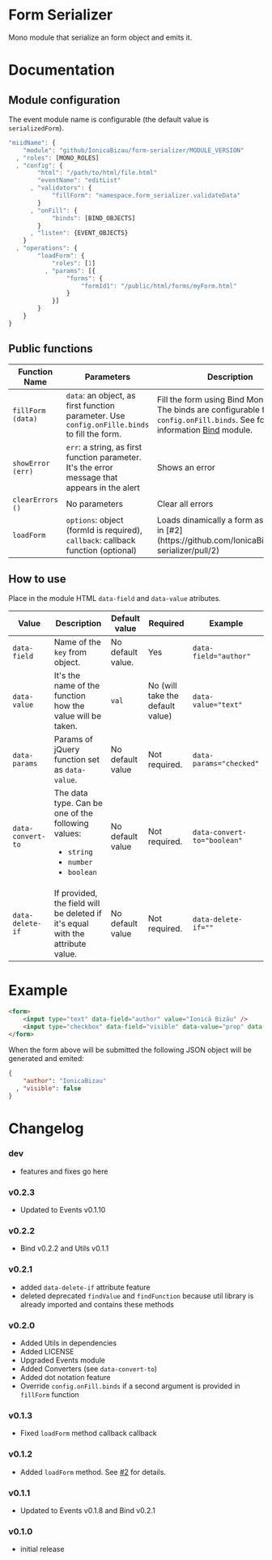 Form Serializer
===============

Mono module that serialize an form object and emits it.

# Documentation

## Module configuration

The event module name is configurable (the default value is `serializedForm`).

```js
"miidName": {
    "module": "github/IonicaBizau/form-serializer/MODULE_VERSION"
  , "roles": [MONO_ROLES]
  , "config": {
        "html": "/path/to/html/file.html"
        "eventName": "editList"
      , "validators": {
            "fillForm": "namespace.form_serializer.validateData"
        }
      , "onFill": {
            "binds": [BIND_OBJECTS]
        }
      , "listen": {EVENT_OBJECTS}
    }
  , "operations": {
        "loadForm": {
            "roles": [1]
          , "params": [{
                "forms": {
                    "formId1": "/public/html/forms/myForm.html"
                }
            }]
        }
    }
}
```

## Public functions

<table>
    <thead>
        <tr>
            <th>Function Name</th>
            <th>Parameters</th>
            <th>Description</th>
        </tr>
    </thead>
    <tbody>
        <tr>
            <td><code>fillForm (data)</code></td>
            <td><code>data</code>: an object, as first function parameter. Use <code>config.onFille.binds</code> to fill the form.</td>
            <td>Fill the form using Bind Mono Module. The binds are configurable from <code>config.onFill.binds</code>. See for more information <a href="http://github.com/jillix/bind">Bind</a> module.</td>
        </tr>
        <tr>
            <td><code>showError (err) </code></td>
            <td><code>err</code>: a string, as first function parameter. It's the error message that appears in the alert</td>
            <td>Shows an error</td>
        </tr>
        <tr>
            <td><code>clearErrors () </code></td>
            <td>No parameters</td>
            <td>Clear all errors</td>
        </tr>
        <tr>
            <td><code>loadForm</code></td>
            <td><code>options</code>: object (formId is required), <code>callback</code>: callback function (optional)</code></td>
            <td>Loads dinamically a form as pointed in [#2](https://github.com/IonicaBizau/form-serializer/pull/2)</td>
        </tr>
    </tbody>
</table>

## How to use

Place in the module HTML `data-field` and `data-value` atributes.

<table>
    <thead>
        <tr>
            <th>Value</th>
            <th>Description</th>
            <th>Default value</th>
            <th>Required</th>
            <th>Example</th>
        </tr>
    </thead>
    <tbody>
        <tr>
            <td><code>data-field</code></td>
            <td>Name of the <code>key</code> from object.</td>
            <td>No default value.</td>
            <td>Yes</td>
            <td><code>data-field="author"</code></td>
        </tr>
        <tr>
            <td><code>data-value</code></td>
            <td>It's the name of the function how the value will be taken.</td>
            <td><code>val</code></td>
            <td>No (will take the default value)</td>
            <td><code>data-value="text"</code></td>
        </tr>
        <tr>
            <td><code>data-params</code></td>
            <td>Params of jQuery function set as <code>data-value</code>.</td>
            <td>No default value</td>
            <td>Not required.</td>
            <td><code>data-params="checked"</code></td>
        </tr>
        <tr>
            <td><code>data-convert-to</code></td>
            <td>
                The data type. Can be one of the following values:
                <ul>
                    <li><code>string</code></li>
                    <li><code>number</code></li>
                    <li><code>boolean</code></li>
                </ul>
            </td>
            <td>No default value</td>
            <td>Not required.</td>
            <td><code>data-convert-to="boolean"</code></td>
        </tr>
        <tr>
            <td><code>data-delete-if</code></td>
            <td>If provided, the field will be deleted if it's equal with the attribute value.</td>
            <td>No default value</td>
            <td>Not required.</td>
            <td><code>data-delete-if=""</code></td>
        </tr>
    </tbody>
</table>

# Example

```HTML
<form>
    <input type="text" data-field="author" value="Ionică Bizău" />
    <input type="checkbox" data-field="visible" data-value="prop" data-params="checked" value="Ionică Bizău" />
</form>
```

When the form above will be submitted the following JSON object will be generated and emited:

```JSON
{
    "author": "IonicaBizau"
  , "visible": false
}
```

# Changelog

### dev
 - features and fixes go here

### v0.2.3
 - Updated to Events v0.1.10

### v0.2.2
 - Bind v0.2.2 and Utils v0.1.1

### v0.2.1
 - added `data-delete-if` attribute feature
 - deleted deprecated `findValue` and `findFunction` because util library is already imported and contains these methods

### v0.2.0
 - Added Utils in dependencies
 - Added LICENSE
 - Upgraded Events module
 - Added Converters (see `data-convert-to`)
 - Added dot notation feature
 - Override `config.onFill.binds` if a second argument is provided in `fillForm` function

### v0.1.3
 - Fixed `loadForm` method callback callback

### v0.1.2
 - Added `loadForm` method. See [#2](https://github.com/IonicaBizau/form-serializer/pull/2) for details.

### v0.1.1
 - Updated to Events v0.1.8 and Bind v0.2.1

### v0.1.0
 - initial release
